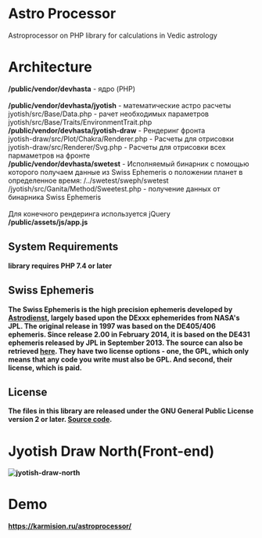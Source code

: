 # Astro Processor
Astroprocessor on PHP library for calculations in Vedic astrology 

# Architecture
<strong>/public/vendor/devhasta</strong> - ядро (PHP) <br>
<br>
<strong>/public/vendor/devhasta/jyotish</strong> - математические астро расчеты <br>
 jyotish/src/Base/Data.php - рачет необходимых параметров <br>
 jyotish/src/Base/Traits/EnvironmentTrait.php<br>
<strong>/public/vendor/devhasta/jyotish-draw</strong> - Рендеринг фронта <br>
 jyotish-draw/src/Plot/Chakra/Renderer.php - Расчеты для отрисовки<br>
 jyotish-draw/src/Renderer/Svg.php - Расчеты для отрисовки всех пармаметров на фронте<br>
<strong>/public/vendor/devhasta/swetest</strong> - Исполняемый бинарник с помощью которого получаем данные из  Swiss Ephemeris о положении планет в определенное время: /../swetest/sweph/swetest <br>
/jyotish/src/Ganita/Method/Sweetest.php - получение данных от бинарника Swiss Ephemeris<br>
<br>
Для конечного рендеринга используется jQuery <br>
<strong>/public/assets/js/app.js<strong>
 
 

 
## System Requirements
 library requires PHP 7.4 or later
 
## Swiss Ephemeris
The Swiss Ephemeris is the high precision ephemeris developed by [Astrodienst](http://www.astro.com/swisseph/swephinfo_e.htm), largely based upon the DExxx ephemerides from NASA's JPL. The original release in 1997 was based on the DE405/406 ephemeris. Since release 2.00 in February 2014, it is based on the DE431 ephemeris released by JPL in September 2013. The source can also be retrieved [here](http://www.astro.com/ftp/swisseph/).
They have two license options - one, the GPL, which only means that any code you write must also be GPL. And second, their license, which is paid.

## License
The files in this library are released under the GNU General Public License version 2 or later.
 [Source code](https://github.com/kunjara/jyotish ).

# Jyotish Draw North(Front-end)
![jyotish-draw-north](https://i.postimg.cc/yxz7vpxj/13-10-22-11-49-18.png)

# Demo
https://karmision.ru/astroprocessor/ 
